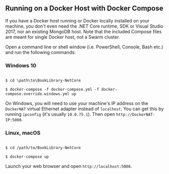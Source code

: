 ## Running on a Docker Host with Docker Compose
If you have a Docker host running or Docker locally installed on your machine, you don't even need the .NET Core runtime, SDK or Visual Studio 2017, nor an existing MongoDB host. Note that the included Compose files are meant for single Docker host, not a Swarm cluster.

Open a command line or shell window (i.e. PowerShell, Console, Bash etc.) and run the following commands:

### Windows 10
<code>   
$ cd \path\to\BookLibrary-NetCore<br />
$ docker-compose -f docker-compose.yml -f docker-compose.override.windows.yml up
</code>

On Windows, you will need to use your machine's IP address on the `DockerNAT` virtual Ethernet adapter instead of `localhost`. You can get this by running `ipconfig` (it's usually `10.0.75.1`). Then open `http://DockerNAT-IP:5000`.

### Linux, macOS
<code>
$ cd /path/to/BookLibrary-NetCore<br />
$ docker-compose up
</code>

Launch your web browser and open `http://localhost:5000`.